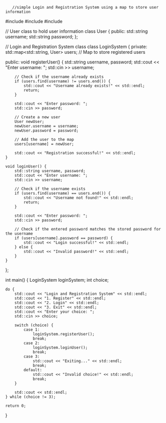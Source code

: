       //simple Login and Registration System using a map to store user information
#include <iostream>
#include <string>
#include <map>

// User class to hold user information
class User {
public:
    std::string username;
    std::string password;
};

// Login and Registration System class
class LoginSystem {
private:
    std::map<std::string, User> users; // Map to store registered users

public:
    void registerUser() {
        std::string username, password;
        std::cout << "Enter username: ";
        std::cin >> username;

        // Check if the username already exists
        if (users.find(username) != users.end()) {
            std::cout << "Username already exists!" << std::endl;
            return;
        }

        std::cout << "Enter password: ";
        std::cin >> password;

        // Create a new user
        User newUser;
        newUser.username = username;
        newUser.password = password;

        // Add the user to the map
        users[username] = newUser;

        std::cout << "Registration successful!" << std::endl;
    }

    void loginUser() {
        std::string username, password;
        std::cout << "Enter username: ";
        std::cin >> username;

        // Check if the username exists
        if (users.find(username) == users.end()) {
            std::cout << "Username not found!" << std::endl;
            return;
        }

        std::cout << "Enter password: ";
        std::cin >> password;

        // Check if the entered password matches the stored password for the username
        if (users[username].password == password) {
            std::cout << "Login successful!" << std::endl;
        } else {
            std::cout << "Invalid password!" << std::endl;
        }
    }
};

int main() {
    LoginSystem loginSystem;
    int choice;

    do {
        std::cout << "Login and Registration System" << std::endl;
        std::cout << "1. Register" << std::endl;
        std::cout << "2. Login" << std::endl;
        std::cout << "3. Exit" << std::endl;
        std::cout << "Enter your choice: ";
        std::cin >> choice;

        switch (choice) {
            case 1:
                loginSystem.registerUser();
                break;
            case 2:
                loginSystem.loginUser();
                break;
            case 3:
                std::cout << "Exiting..." << std::endl;
                break;
            default:
                std::cout << "Invalid choice!" << std::endl;
                break;
        }

        std::cout << std::endl;
    } while (choice != 3);

    return 0;
}


